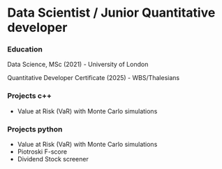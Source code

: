 # Data Scientist / Junior Quantitative developer

### Education
Data Science, MSc (2021) - University of London

Quantitative Developer Certificate (2025) - WBS/Thalesians

### Projects c++
- Value at Risk (VaR) with Monte Carlo simulations

### Projects python
- Value at Risk (VaR) with Monte Carlo simulations
- Piotroski F-score
- Dividend Stock screener
